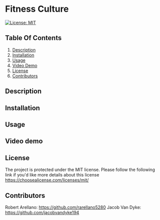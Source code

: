 # Fitness Culture 
  
  [![License: MIT](https://img.shields.io/badge/License-MIT-yellow.svg)](https://choosealicense.com/licenses/mit/)

## Table Of Contents
1. [Description](#description)
2. [Installation](#installation)
3. [Usage](#usage)
4. [Video Demo](#videp-demo)
5. [License](#license)
6. [Contributors](#contributors)
    
  ## Description
 

  ## Installation


  ## Usage


  ## Video demo


  ## License
  The project is protected under the MIT license. Please follow the following link if you'd like more details about this license https://choosealicense.com/licenses/mit/

  ## Contributors
  Robert Arellano: https://github.com/rarellano5280
  Jacob Van Dyke: https://github.com/jacobvandyke194

